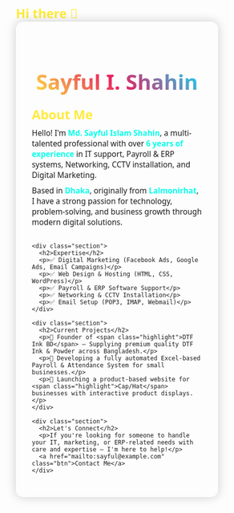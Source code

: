## Hi there 👋

<!--
**dtfinkbd/dtfinkbd** is a ✨ _special_ ✨ repository because its `README.md` (this file) appears on your GitHub profile.

Here are some ideas to get you started:

- 🔭 I’m currently working on ...
- 🌱 I’m currently learning ...
- 👯 I’m looking to collaborate on ...
- 🤔 I’m looking for help with ...
- 💬 Ask me about ...
- 📫 How to reach me: ...
- 😄 Pronouns: ...
- ⚡ Fun fact: ...
-->

<!DOCTYPE html>
<html lang="en">
<head>
  <meta charset="UTF-8">
  <meta name="viewport" content="width=device-width, initial-scale=1">
  <title>Sayful I. Shahin - Portfolio</title>
  <style>
    * {
      margin: 0;
      padding: 0;
      box-sizing: border-box;
      font-family: 'Segoe UI', Tahoma, Geneva, Verdana, sans-serif;
    }

    body {
      background: linear-gradient(to right, #00c6ff, #0072ff);
      color: #fff;
      line-height: 1.6;
      padding: 20px;
    }

    .container {
      max-width: 900px;
      margin: auto;
      background: #ffffff10;
      backdrop-filter: blur(10px);
      padding: 30px;
      border-radius: 15px;
      border: 2px solid #ffffff50;
      box-shadow: 0 0 20px rgba(0,0,0,0.2);
    }

    h1 {
      text-align: center;
      font-size: 3em;
      margin-bottom: 10px;
      background: linear-gradient(45deg, #ffeb3b, #e91e63, #00e5ff);
      -webkit-background-clip: text;
      -webkit-text-fill-color: transparent;
    }

    h2 {
      margin-top: 20px;
      font-size: 1.8em;
      color: #ffeb3b;
    }

    p {
      margin: 10px 0;
      font-size: 1.1em;
    }

    .highlight {
      color: #00ffea;
      font-weight: bold;
    }

    .section {
      margin-bottom: 30px;
    }

    .btn {
      display: inline-block;
      padding: 10px 20px;
      background: #ff4081;
      color: white;
      text-decoration: none;
      border-radius: 25px;
      margin-top: 20px;
      transition: 0.3s;
    }

    .btn:hover {
      background: #f50057;
    }
  </style>
</head>
<body>
  <div class="container">
    <h1>Sayful I. Shahin</h1>
    <div class="section">
      <h2>About Me</h2>
      <p>Hello! I'm <span class="highlight">Md. Sayful Islam Shahin</span>, a multi-talented professional with over <span class="highlight">6 years of experience</span> in IT support, Payroll & ERP systems, Networking, CCTV installation, and Digital Marketing.</p>
      <p>Based in <span class="highlight">Dhaka</span>, originally from <span class="highlight">Lalmonirhat</span>, I have a strong passion for technology, problem-solving, and business growth through modern digital solutions.</p>
    </div>

    <div class="section">
      <h2>Expertise</h2>
      <p>✅ Digital Marketing (Facebook Ads, Google Ads, Email Campaigns)</p>
      <p>✅ Web Design & Hosting (HTML, CSS, WordPress)</p>
      <p>✅ Payroll & ERP Software Support</p>
      <p>✅ Networking & CCTV Installation</p>
      <p>✅ Email Setup (POP3, IMAP, Webmail)</p>
    </div>

    <div class="section">
      <h2>Current Projects</h2>
      <p>🔸 Founder of <span class="highlight">DTF Ink BD</span> – Supplying premium quality DTF Ink & Powder across Bangladesh.</p>
      <p>🔸 Developing a fully automated Excel-based Payroll & Attendance System for small businesses.</p>
      <p>🔸 Launching a product-based website for <span class="highlight">Cap/Hat</span> businesses with interactive product displays.</p>
    </div>

    <div class="section">
      <h2>Let's Connect</h2>
      <p>If you're looking for someone to handle your IT, marketing, or ERP-related needs with care and expertise – I'm here to help!</p>
      <a href="mailto:sayful@example.com" class="btn">Contact Me</a>
    </div>
  </div>
</body>
</html>
